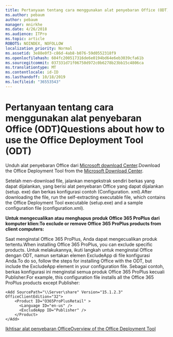 ```yaml
---
title: Pertanyaan tentang cara menggunakan alat penyebaran Office (ODT)
ms.author: pebaum
author: pebaum
manager: mnirkhe
ms.date: 4/26/2018
ms.audience: ITPro
ms.topic: article
ROBOTS: NOINDEX, NOFOLLOW
localization_priority: Normal
ms.assetid: 3e88e0f3-c86d-4ab8-b076-59d0552318f9
ms.openlocfilehash: 604fc200517316de6e0194bd64e6eb3039cfa61b
ms.sourcegitcommit: 037331d71f06750d972c0b6278b23bb15c4806ca
ms.translationtype: MT
ms.contentlocale: id-ID
ms.lasthandoff: 10/18/2019
ms.locfileid: "36553543"
---
```

# <a name="questions-about-how-to-use-the-office-deployment-tool-odt"></a><span data-ttu-id="9b8eb-102">Pertanyaan tentang cara menggunakan alat penyebaran Office (ODT)</span><span class="sxs-lookup"><span data-stu-id="9b8eb-102">Questions about how to use the Office Deployment Tool (ODT)</span></span>

<span data-ttu-id="9b8eb-103">Unduh alat penyebaran Office dari [Microsoft download Center](http://go.microsoft.com/fwlink/p/?LinkID=626065).</span><span class="sxs-lookup"><span data-stu-id="9b8eb-103">Download the Office Deployment Tool from the [Microsoft Download Center](http://go.microsoft.com/fwlink/p/?LinkID=626065).</span></span>
  
<span data-ttu-id="9b8eb-104">Setelah men-download file, jalankan mengekstrak sendiri berkas yang dapat dijalankan, yang berisi alat penyebaran Office yang dapat dijalankan (setup. exe) dan berkas konfigurasi contoh (Configuration. xml).</span><span class="sxs-lookup"><span data-stu-id="9b8eb-104">After downloading the file, run the self-extracting executable file, which contains the Office Deployment Tool executable (setup.exe) and a sample configuration file (configuration.xml).</span></span>
  
 <span data-ttu-id="9b8eb-105">**Untuk mengecualikan atau menghapus produk Office 365 ProPlus dari komputer klien:**</span><span class="sxs-lookup"><span data-stu-id="9b8eb-105">**To exclude or remove Office 365 ProPlus products from client computers:**</span></span>
  
<span data-ttu-id="9b8eb-106">Saat menginstal Office 365 ProPlus, Anda dapat mengecualikan produk tertentu.</span><span class="sxs-lookup"><span data-stu-id="9b8eb-106">When installing Office 365 ProPlus, you can exclude specific products.</span></span> <span data-ttu-id="9b8eb-107">Untuk melakukannya, ikuti langkah untuk menginstal Office dengan ODT, namun sertakan elemen ExcludeApp di file konfigurasi Anda.</span><span class="sxs-lookup"><span data-stu-id="9b8eb-107">To do so, follow the steps for installing Office with the ODT, but include the ExcludeApp element in your configuration file.</span></span> <span data-ttu-id="9b8eb-108">Sebagai contoh, berkas konfigurasi ini menginstal semua produk Office 365 ProPlus kecuali Publisher:</span><span class="sxs-lookup"><span data-stu-id="9b8eb-108">For example, this configuration file installs all the Office 365 ProPlus products except Publisher:</span></span>
  
```
<Add SourcePath="\\Server\share" Version="15.1.2.3" OfficeClientEdition="32">
    <Product ID="O365ProPlusRetail" >
      <Language ID="en-us" />
      <ExcludeApp ID="Publisher" />
    </Product>
</Add>
```

[<span data-ttu-id="9b8eb-109">Ikhtisar alat penyebaran Office</span><span class="sxs-lookup"><span data-stu-id="9b8eb-109">Overview of the Office Deployment Tool</span></span>](https://docs.microsoft.com/deployoffice/overview-of-the-office-2016-deployment-tool)
  

